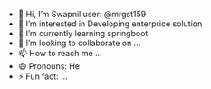- 👋 Hi, I’m Swapnil user: @mrgst159
- 👀 I’m interested in Developing enterprice solution
- 🌱 I’m currently learning springboot
- 💞️ I’m looking to collaborate on ...
- 📫 How to reach me ...
- 😄 Pronouns: He
- ⚡ Fun fact: ...

<!---
mrgst159/mrgst159 is a ✨ special ✨ repository because its `README.md` (this file) appears on your GitHub profile.
You can click the Preview link to take a look at your changes.
--->
